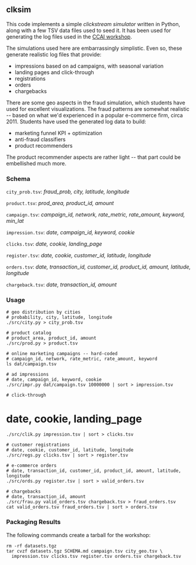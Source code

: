 ## clksim
This code implements a simple *clickstream simulator* written in Python, along with a few TSV data files used to seed it.
It has been used for generating the log files used in the [CCAI workshop](http://liber118.com/course/ccai/).

The simulations used here are embarrassingly simplistic.
Even so, these generate realistic log files that provide:

  * impressions based on ad campaigns, with seasonal variation
  * landing pages and click-through
  * registrations
  * orders
  * chargebacks

There are some geo aspects in the fraud simulation, which students have used for excellent visualizations.
The fraud patterns are somewhat realistic -- based on what we'd experienced in a popular e-commerce firm, circa 2011.
Students have used the generated log data to build:

  * marketing funnel KPI + optimization
  * anti-fraud classifiers
  * product recommenders

The product recommender aspects are rather light -- that part could be embellished much more.

### Schema

`city_prob.tsv`: *fraud_prob, city, latitude, longitude*

`product.tsv`: *prod_area, product_id, amount*

`campaign.tsv`: *campaign_id, network, rate_metric, rate_amount, keyword, min_lat*

`impression.tsv`: *date, campaign_id, keyword, cookie*

`clicks.tsv`: *date, cookie, landing_page*

`register.tsv`: *date, cookie, customer_id, latitude, longitude*

`orders.tsv`: *date, transaction_id, customer_id, product_id, amount, latitude, longitude*

`chargeback.tsv`: *date, transaction_id, amount*

### Usage

    # geo distribution by cities
    # probability, city, latitude, longitude
    ./src/city.py > city_prob.tsv

    # product catalog
    # product_area, product_id, amount
    ./src/prod.py > product.tsv

    # online marketing campaigns -- hard-coded
    # campaign_id, network, rate_metric, rate_amount, keyword
    ls dat/campaign.tsv

    # ad impressions
    # date, campaign_id, keyword, cookie
    ./src/impr.py dat/campaign.tsv 10000000 | sort > impression.tsv

    # click-through
   #  date, cookie, landing_page
    ./src/clik.py impression.tsv | sort > clicks.tsv

    # customer registrations
    # date, cookie, customer_id, latitude, longitude
    ./src/regs.py clicks.tsv | sort > register.tsv

    # e-commerce orders
    # date, transaction_id, customer_id, product_id, amount, latitude, longitude
    ./src/ords.py register.tsv | sort > valid_orders.tsv

    # chargebacks
    # date, transaction_id, amount
    ./src/frau.py valid_orders.tsv chargeback.tsv > fraud_orders.tsv
    cat valid_orders.tsv fraud_orders.tsv | sort > orders.tsv

### Packaging Results
The following commands create a tarball for the workshop:

    rm -rf datasets.tgz
    tar cvzf datasets.tgz SCHEMA.md campaign.tsv city_geo.tsv \
      impression.tsv clicks.tsv register.tsv orders.tsv chargeback.tsv
